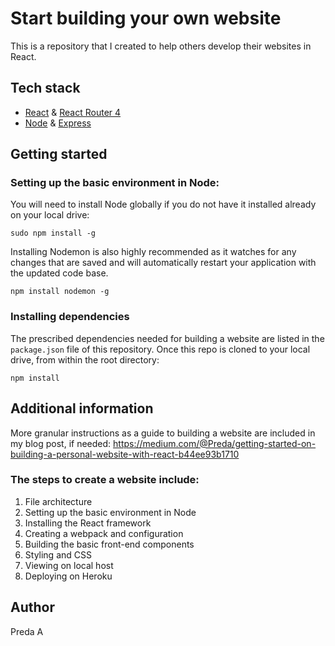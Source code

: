 # Start building your own website
This is a repository that I created to help others develop their websites in React.



## Tech stack
* [React](https://github.com/facebook/react) & [React Router 4](https://github.com/ReactTraining/react-router)
* [Node](https://github.com/nodejs) & [Express](https://github.com/expressjs/express)



## Getting started

### Setting up the basic environment in Node:
You will need to install Node globally if you do not have it installed already on your local drive:
```
sudo npm install -g
```
Installing Nodemon is also highly recommended as it watches for any changes that are saved and will automatically restart your application with the updated code base.
```
npm install nodemon -g 
```

### Installing dependencies
The prescribed dependencies needed for building a website are listed in the `package.json` file of this repository.
Once this repo is cloned to your local drive, from within the root directory:
```
npm install
```



## Additional information
More granular instructions as a guide to building a website are included in my blog post, if needed:
https://medium.com/@Preda/getting-started-on-building-a-personal-website-with-react-b44ee93b1710

### The steps to create a website include:
1. File architecture
2. Setting up the basic environment in Node
3. Installing the React framework
4. Creating a webpack and configuration
5. Building the basic front-end components
6. Styling and CSS
7. Viewing on local host
8. Deploying on Heroku



## Author
Preda A